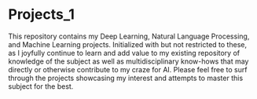 # Projects_1
 This repository contains my Deep Learning, Natural Language Processing, and Machine Learning projects. 
 Initialized with but not restricted to these, as I joyfully continue to learn and add value to my existing repository of knowledge of the subject as well as multidisciplinary know-hows that may directly or otherwise contribute to my craze for AI.
 Please feel free to surf through the projects showcasing my interest and attempts to master this subject for the best.